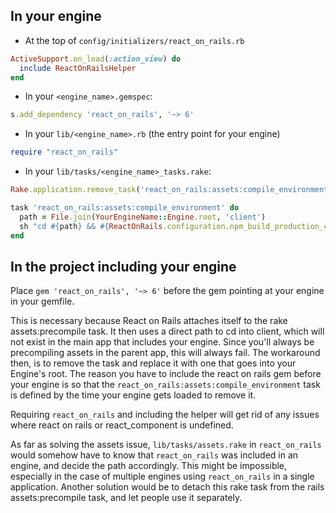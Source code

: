 ## In your engine

+ At the top of `config/initializers/react_on_rails.rb`
```ruby
ActiveSupport.on_load(:action_view) do
  include ReactOnRailsHelper
end
```
+ In your `<engine_name>.gemspec`:
```ruby
s.add_dependency 'react_on_rails', '~> 6'
```
+ In your `lib/<engine_name>.rb` (the entry point for your engine)
```ruby
require "react_on_rails"
```
+ In your `lib/tasks/<engine_name>_tasks.rake`:
```ruby
Rake.application.remove_task('react_on_rails:assets:compile_environment')

task 'react_on_rails:assets:compile_environment' do
  path = File.join(YourEngineName::Engine.root, 'client')
  sh "cd #{path} && #{ReactOnRails.configuration.npm_build_production_command}"
end
``` 
## In the project including your engine

Place `gem 'react_on_rails', '~> 6'` before the gem pointing at your engine in your gemfile.

This is necessary because React on Rails attaches itself to the rake assets:precompile task. It then uses a direct path to cd into client, which will not exist in the main app that includes your engine. Since you'll always be precompiling assets in the parent app, this will always fail. The workaround then, is to remove the task and replace it with one that goes into your Engine's root. The reason you have to include the react on rails gem before your engine is so that the `react_on_rails:assets:compile_environment` task is defined by the time your engine gets loaded to remove it.

Requiring `react_on_rails` and including the helper will get rid of any issues where react on rails or react_component is undefined.

As far as solving the assets issue, `lib/tasks/assets.rake` in `react_on_rails` would somehow have to know that `react_on_rails` was included in an engine, and decide the path accordingly. This might be impossible, especially in the case of multiple engines using `react_on_rails` in a single application. Another solution would be to detach this rake task from the rails assets:precompile task, and let people use it separately.
